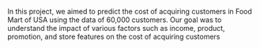 In this project, we aimed to predict the cost of acquiring customers in Food Mart of USA using the data of 60,000 customers.
Our goal was to understand the impact of various factors such as income, product, promotion, and store features on the cost of acquiring customers
